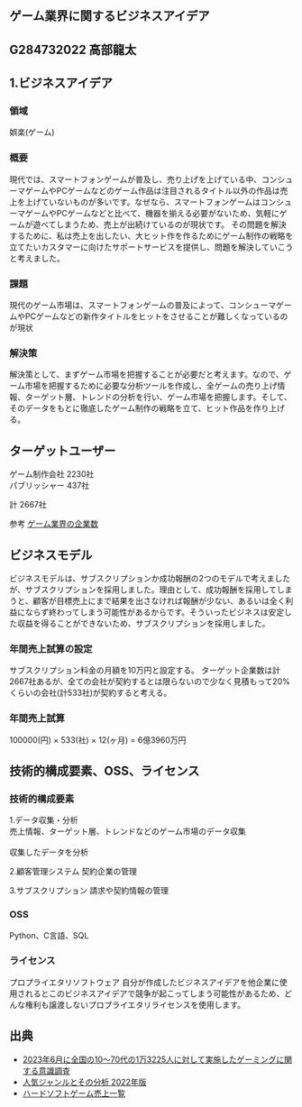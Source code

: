 ## ゲーム業界に関するビジネスアイデア
## G284732022 高部龍太

## 1.ビジネスアイデア
### 領域
娯楽(ゲーム)

### 概要
現代では、スマートフォンゲームが普及し、売り上げを上げている中、コンシューマゲームやPCゲームなどのゲーム作品は注目されるタイトル以外の作品は売上を上げていないものが多いです。なぜなら、スマートフォンゲームはコンシューマゲームやPCゲームなどと比べて、機器を揃える必要がないため、気軽にゲームが遊べてしまうため、売上が出続けているのが現状です。
その問題を解決するために、私は売上を出したい、大ヒット作を作るためにゲーム制作の戦略を立てたいカスタマーに向けたサポートサービスを提供し、問題を解決していこうと考えました。

### 課題
現代のゲーム市場は、スマートフォンゲームの普及によって、コンシューマゲームやPCゲームなどの新作タイトルをヒットをさせることが難しくなっているのが現状

### 解決策
解決策として、まずゲーム市場を把握することが必要だと考えます。なので、ゲーム市場を把握するために必要な分析ツールを作成し、全ゲームの売り上げ情報、ターゲット層、トレンドの分析を行い、ゲーム市場を把握します。そして、そのデータをもとに徹底したゲーム制作の戦略を立て、ヒット作品を作り上げる。


## ターゲットユーザー

ゲーム制作会社  2230社
<br>パブリッシャー  437社<br>

計 2667社


参考
[ゲーム業界の企業数](https://livecomputing.co.jp/blog/game-biz-strategy/game-industry-map-2022/#:~:text=%E3%82%B2%E3%83%BC%E3%83%A0%E6%A5%AD%E7%95%8C%E3%81%AE%E4%BC%81%E6%A5%AD%E6%95%B0,%E3%81%A7%E3%82%AB%E3%82%A6%E3%83%B3%E3%83%88%E3%81%97%E3%81%A6%E3%81%84%E3%81%BE%E3%81%99%E3%80%82)


## ビジネスモデル
ビジネスモデルは、サブスクリプションか成功報酬の2つのモデルで考えましたが、サブスクリプションを採用しました。理由として、成功報酬を採用してしまうと、顧客が目標売上にまで結果を出さなければ報酬が少ない、あるいは全く利益にならず終わってしまう可能性があるからです。そういったビジネスは安定した収益を得ることができないため、サブスクリプションを採用しました。

### 年間売上試算の設定
サブスクリプション料金の月額を10万円と設定する。
ターゲット企業数は計2667社あるが、全ての会社が契約するとは限らないので少なく見積もって20%くらいの会社(計533社)が契約すると考える。

### 年間売上試算
100000(円) × 533(社) × 12(ヶ月) = 6億3960万円


## 技術的構成要素、OSS、ライセンス
### 技術的構成要素
1.データ収集・分析
  <br>売上情報、ターゲット層、トレンドなどのゲーム市場のデータ収集<br>
  <br>収集したデータを分析<br>

2.顧客管理システム
  契約企業の管理

3.サブスクリプション
  請求や契約情報の管理

### OSS
Python、C言語、SQL

### ライセンス
プロプライエタリソフトウェア
自分が作成したビジネスアイデアを他企業に使用されるとこのビジネスアイデアで競争が起こってしまう可能性があるため、どんな権利も譲渡しないプロプライエタリライセンスを使用します。

## 出典
- [2023年6月に全国の10～70代の1万3225人に対して実施したゲーミングに関する意識調査](https://dime.jp/genre/1621226/#:~:text=%E5%A5%BD%E3%81%8D%E3%81%AA%E3%82%B2%E3%83%BC%E3%83%A0%E3%82%B8%E3%83%A3%E3%83%B3%E3%83%AB%E3%81%AF,%E6%9C%80%E3%82%82%E4%BA%BA%E6%B0%97%E3%81%A759%EF%BC%85&text=%E6%AC%A1%E3%81%84%E3%81%A7%E3%80%8C%E3%83%AD%E3%83%BC%E3%83%AB%E3%83%97%E3%83%AC%E3%82%A4%E3%83%B3%E3%82%B0%E3%82%B2%E3%83%BC%E3%83%A0%EF%BC%8F%E5%A4%9A,%E7%B5%90%E6%9E%9C%E3%81%8C%E5%87%BA%E3%81%A6%E3%81%84%E3%82%8B%E3%80%82)
- [人気ジャンルとその分析 2022年版](https://indiegamesjp.dev/?p=5862#:~:text=%E7%B5%90%E8%AB%96%E3%81%A8%E3%81%97%E3%81%A6%E3%80%81%E7%AB%B6%E4%BA%89%E3%81%8C%E6%BF%80%E3%81%97%E3%81%8F,%E3%83%91%E3%82%BA%E3%83%AB%E3%80%81%E3%83%97%E3%83%A9%E3%83%83%E3%83%88%E3%83%95%E3%82%A9%E3%83%BC%E3%83%A0%E3%81%A8VR%E3%81%A7%E3%81%99%E3%80%82)
- [ハードソフトゲーム売上一覧](https://teitengame.com/)
